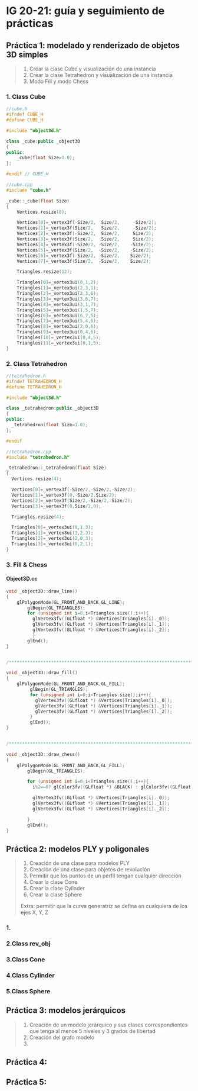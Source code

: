 # IG 20-21: guía y seguimiento de prácticas

## Práctica 1: modelado y renderizado de objetos 3D simples

> 1. Crear la clase Cube y visualización de una instancia
> 2. Crear la clase Tetrahedron y visualización de una instancia
> 3. Modo Fill y modo Chess

### 1. Class Cube

```C++
//cube.h
#ifndef CUBE_H
#define CUBE_H

#include "object3d.h"

class _cube:public _object3D
{
public:
    _cube(float Size=1.0);
};

#endif // CUBE_H

```

```c++
//cube.cpp
#include "cube.h"

_cube::_cube(float Size)
{
    Vertices.resize(8);

    Vertices[0]=_vertex3f(-Size/2,  Size/2,     -Size/2);
    Vertices[1]=_vertex3f(Size/2,   Size/2,     -Size/2);
    Vertices[2]=_vertex3f(-Size/2,  Size/2,     Size/2);
    Vertices[3]=_vertex3f(Size/2,   Size/2,     Size/2);
    Vertices[4]=_vertex3f(-Size/2, -Size/2,    -Size/2);
    Vertices[5]=_vertex3f(Size/2,  -Size/2,    -Size/2);
    Vertices[6]=_vertex3f(-Size/2, -Size/2,    Size/2);
    Vertices[7]=_vertex3f(Size/2,  -Size/2,    Size/2);

    Triangles.resize(12);

    Triangles[0]=_vertex3ui(0,1,2);
    Triangles[1]=_vertex3ui(2,3,1);
    Triangles[2]=_vertex3ui(2,3,6);
    Triangles[3]=_vertex3ui(3,6,7);
    Triangles[4]=_vertex3ui(3,1,7);
    Triangles[5]=_vertex3ui(1,5,7);
    Triangles[6]=_vertex3ui(6,7,5);
    Triangles[7]=_vertex3ui(5,4,6);
    Triangles[8]=_vertex3ui(2,0,6);
    Triangles[9]=_vertex3ui(0,4,6);
    Triangles[10]=_vertex3ui(0,4,5);
    Triangles[11]=_vertex3ui(0,1,5);
}

```

### 2. Class Tetrahedron

```C++
//tetrahedron.h
#ifndef TETRAHEDRON_H
#define TETRAHEDRON_H

#include "object3d.h"

class _tetrahedron:public _object3D
{
public:
  _tetrahedron(float Size=1.0);
};

#endif

```

```c++
//tetrahedron.cpp
#include "tetrahedron.h"

_tetrahedron::_tetrahedron(float Size)
{
  Vertices.resize(4);

  Vertices[0]=_vertex3f(-Size/2,-Size/2,-Size/2);
  Vertices[1]=_vertex3f(0,-Size/2,Size/2);
  Vertices[2]=_vertex3f(Size/2,-Size/2,-Size/2);
  Vertices[3]=_vertex3f(0,Size/2,0);

  Triangles.resize(4);

  Triangles[0]=_vertex3ui(0,1,3);
  Triangles[1]=_vertex3ui(1,2,3);
  Triangles[2]=_vertex3ui(2,0,3);
  Triangles[3]=_vertex3ui(0,2,1);
}

```

### 3. Fill & Chess

#### Object3D.cc

```c++
void _object3D::draw_line()
{
    glPolygonMode(GL_FRONT_AND_BACK,GL_LINE);
        glBegin(GL_TRIANGLES);
        for (unsigned int i=0;i<Triangles.size();i++){
          glVertex3fv((GLfloat *) &Vertices[Triangles[i]._0]);
          glVertex3fv((GLfloat *) &Vertices[Triangles[i]._1]);
          glVertex3fv((GLfloat *) &Vertices[Triangles[i]._2]);
          }
        glEnd();
}


/*****************************************************************************/

void _object3D::draw_fill()
{
    glPolygonMode(GL_FRONT_AND_BACK,GL_FILL);
         glBegin(GL_TRIANGLES);
         for (unsigned int i=0;i<Triangles.size();i++){
           glVertex3fv((GLfloat *) &Vertices[Triangles[i]._0]);
           glVertex3fv((GLfloat *) &Vertices[Triangles[i]._1]);
           glVertex3fv((GLfloat *) &Vertices[Triangles[i]._2]);
         }
         glEnd();
}


/*****************************************************************************/

void _object3D::draw_chess()
{
    glPolygonMode(GL_FRONT_AND_BACK,GL_FILL);
        glBegin(GL_TRIANGLES);

        for (unsigned int i=0;i<Triangles.size();i++){
          i%2==0? glColor3fv((GLfloat *) &BLACK) : glColor3fv((GLfloat *) &RED);

          glVertex3fv((GLfloat *) &Vertices[Triangles[i]._0]);
          glVertex3fv((GLfloat *) &Vertices[Triangles[i]._1]);
          glVertex3fv((GLfloat *) &Vertices[Triangles[i]._2]);

        }
        glEnd();
}
```



## Práctica 2: modelos PLY y poligonales

> 1. Creación de una clase para modelos PLY
> 2. Creación de una clase para objetos de revolución
> 3. Permitir que los puntos de un perfil tengan cualquier dirección
> 4. Crear la clase Cone
> 5. Crear la clase Cylinder
> 6. Crear la clase Sphere
>
> Extra: permitir que la curva generatriz se defina en cualquiera de los ejes X, Y, Z

### 1.

### 2.Class rev_obj

### 3.Class Cone

### 4.Class Cylinder

### 5.Class Sphere

## Práctica 3: modelos jerárquicos

> 1. Creación de un modelo jerárquico y sus clases correspondientes que tenga al menos 5 niveles y 3 grados de libertad
> 2. Creación del grafo modelo
> 3. 

## Práctica 4:

## Práctica 5: